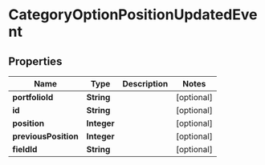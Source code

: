 
# CategoryOptionPositionUpdatedEvent

## Properties
Name | Type | Description | Notes
------------ | ------------- | ------------- | -------------
**portfolioId** | **String** |  |  [optional]
**id** | **String** |  |  [optional]
**position** | **Integer** |  |  [optional]
**previousPosition** | **Integer** |  |  [optional]
**fieldId** | **String** |  |  [optional]



